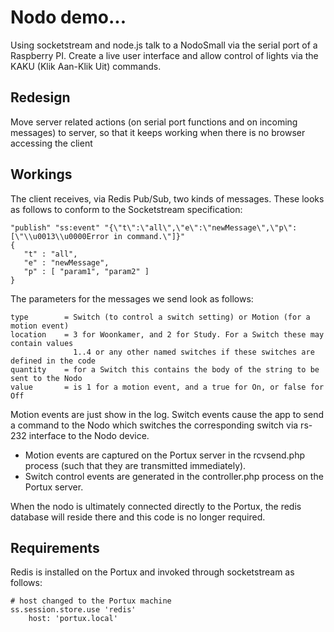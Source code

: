 # Nodo demo... 

Using socketstream and node.js talk to a NodoSmall via the serial port
of a Raspberry PI. Create a live user interface and allow control of 
lights via the KAKU (Klik Aan-Klik Uit) commands.

## Redesign

Move server related actions (on serial port functions and on incoming messages)
to server, so that it keeps working when there is no browser accessing the client

## Workings

The client receives, via Redis Pub/Sub, two kinds of messages. These looks as follows to conform to the 
Socketstream specification:

    "publish" "ss:event" "{\"t\":\"all\",\"e\":\"newMessage\",\"p\":[\"\\u0013\\u0000Error in command.\"]}"
    {
       "t" : "all",
       "e" : "newMessage",
       "p" : [ "param1", "param2" ]
    }

 The parameters for the messages we send look as follows:
 
    type        = Switch (to control a switch setting) or Motion (for a motion event)
    location    = 3 for Woonkamer, and 2 for Study. For a Switch these may contain values
                  1..4 or any other named switches if these switches are defined in the code
    quantity    = for a Switch this contains the body of the string to be sent to the Nodo
    value       = is 1 for a motion event, and a true for On, or false for Off


    
Motion events are just show in the log. Switch events cause the app to send a command to
the Nodo which switches the corresponding switch via rs-232 interface to the Nodo device.

* Motion events are captured on the Portux server in the rcvsend.php process (such that they
are transmitted immediately).
* Switch control events are generated in the controller.php process on the Portux server.

When the nodo is ultimately connected directly to the Portux, the redis database will
reside there and this code is no longer required.

## Requirements

Redis is installed on the Portux and invoked through socketstream as follows:

    # host changed to the Portux machine
    ss.session.store.use 'redis' 
        host: 'portux.local'




